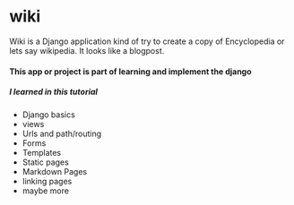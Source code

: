 # wiki

Wiki is a Django application kind of try to create a copy of Encyclopedia or lets say wikipedia. It looks like a blogpost.

#### This app or project is part of  learning and implement the django

##### I learned in this tutorial
* Django basics
* views
* Urls and path/routing
* Forms
* Templates
* Static pages
* Markdown Pages
* linking pages
* maybe more
